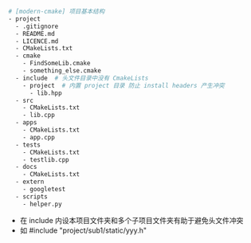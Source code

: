 ```bash
# [modern-cmake] 项目基本结构
- project
  - .gitignore
  - README.md
  - LICENCE.md
  - CMakeLists.txt
  - cmake
    - FindSomeLib.cmake
    - something_else.cmake
  - include  # 头文件目录中没有 CmakeLists 
    - project  # 内置 project 目录 防止 install headers 产生冲突
      - lib.hpp
  - src
    - CMakeLists.txt
    - lib.cpp
  - apps
    - CMakeLists.txt
    - app.cpp
  - tests
    - CMakeLists.txt
    - testlib.cpp
  - docs
    - CMakeLists.txt
  - extern
    - googletest
  - scripts
    - helper.py
```

- 在 include 内设本项目文件夹和多个子项目文件夹有助于避免头文件冲突
- 如 #include "project/sub1/static/yyy.h"

